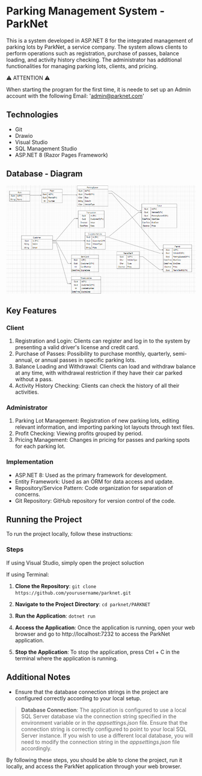 # Parking Management System - ParkNet
This is a system developed in ASP.NET 8 for the integrated management of parking lots by ParkNet, a service company. The system allows clients to perform operations such as registration, purchase of passes, balance loading, and activity history checking. The administrator has additional functionalities for managing parking lots, clients, and pricing.

⚠️ ATTENTION ⚠️


When starting the program for the first time, it is neede to set up an Admin account with the following Email: 'admin@parknet.com'



## Technologies

- Git
- Drawio
- Visual Studio
- SQL Management Studio
- ASP.NET 8 (Razor Pages Framework)

## Database - Diagram
![Entities Organization](https://github.com/cervan1es/ParkNet/blob/main/Assets/ParkNetDiagram.png?raw=true)

## Key Features
### Client
1. Registration and Login: Clients can register and log in to the system by presenting a valid driver's license and credit card.
2. Purchase of Passes: Possibility to purchase monthly, quarterly, semi-annual, or annual passes in specific parking lots.
3. Balance Loading and Withdrawal: Clients can load and withdraw balance at any time, with withdrawal restriction if they have their car parked without a pass.
4. Activity History Checking: Clients can check the history of all their activities.

### Administrator

1. Parking Lot Management: Registration of new parking lots, editing relevant information, and importing parking lot layouts through text files.
2. Profit Checking: Viewing profits grouped by period.
3. Pricing Management: Changes in pricing for passes and parking spots for each parking lot.

### Implementation

- ASP.NET 8: Used as the primary framework for development.
- Entity Framework: Used as an ORM for data access and update.
- Repository/Service Pattern: Code organization for separation of concerns.
- Git Repository: GitHub repository for version control of the code.

## Running the Project

To run the project locally, follow these instructions:


### Steps
If using Visual Studio, simply open the project soluction

If using Terminal:

1. **Clone the Repository**: `git clone https://github.com/yourusername/parknet.git`

2. **Navigate to the Project Directory**: `cd parknet/PARKNET`

3. **Run the Application**: `dotnet run`

4. **Access the Application**:
Once the application is running, open your web browser and go to http://localhost:7232 to access the ParkNet application.

6. **Stop the Application**:
To stop the application, press Ctrl + C in the terminal where the application is running.

## Additional Notes

- Ensure that the database connection strings in the project are configured correctly according to your local setup.
>**Database Connection**:
The application is configured to use a local SQL Server database via the connection string specified in the environment variable or in the _appsettings.json_ file. Ensure that the connection string is correctly configured to point to your local SQL Server instance. If you wish to use a different local database, you will need to modify the connection string in the _appsettings.json_ file accordingly.

By following these steps, you should be able to clone the project, run it locally, and access the ParkNet application through your web browser.
